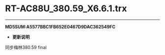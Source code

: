# RT-AC88U_380.59_X6.6.1.trx
***

<b>MD5SUM:A5577BBC1FB652E0467D9DAC362549FC</b><br/>

* <b>更新说明</b><br/>

同步梅林380.59 final